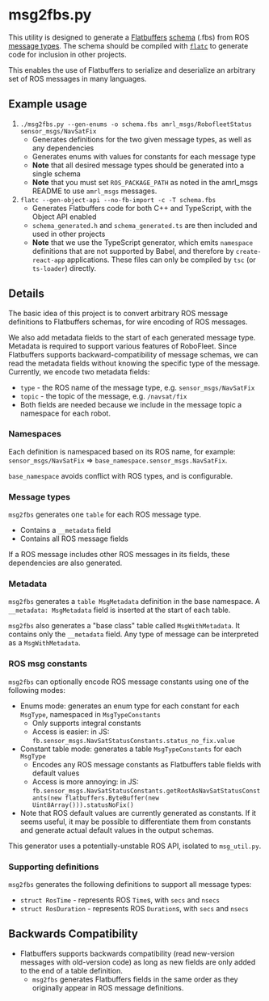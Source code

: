 # msg2fbs.py

This utility is designed to generate a [Flatbuffers][flatbuffers] [schema][fbs] (.fbs) from ROS [message types][ros msg]. The schema should be compiled with [`flatc`][flatc] to generate code for inclusion in other projects.

This enables the use of Flatbuffers to serialize and deserialize an arbitrary set of ROS messages in many languages.

## Example usage

1. `./msg2fbs.py --gen-enums -o schema.fbs amrl_msgs/RobofleetStatus sensor_msgs/NavSatFix`
    * Generates definitions for the two given message types, as well as any dependencies
    * Generates enums with values for constants for each message type
    * **Note** that all desired message types should be generated into a single schema
    * **Note** that you must set `ROS_PACKAGE_PATH` as noted in the amrl_msgs README to use `amrl_msgs` messages.
2. `flatc --gen-object-api --no-fb-import -c -T schema.fbs`
    * Generates Flatbuffers code for both C++ and TypeScript, with the Object API enabled
    * `schema_generated.h` and `schema_generated.ts` are then included and used in other projects
    * **Note** that we use the TypeScript generator, which emits `namespace` definitions that are not supported by Babel, and therefore by `create-react-app` applications. These files can only be compiled by `tsc` (or `ts-loader`) directly.

## Details

The basic idea of this project is to convert arbitrary ROS message definitions to Flatbuffers schemas, for wire encoding of ROS messages.

We also add metadata fields to the start of each generated message type. Metadata is required to support various features of RoboFleet. Since Flatbuffers supports backward-compatibility of message schemas, we can read the metadata fields without knowing the specific type of the message. Currently, we encode two metadata fields:
* `type` - the ROS name of the message type, e.g. `sensor_msgs/NavSatFix`
* `topic` - the topic of the message, e.g. `/navsat/fix`
* Both fields are needed because we include in the message topic a namespace for each robot.

### Namespaces

Each definition is namespaced based on its ROS name, for example: `sensor_msgs/NavSatFix` ⇒ `base_namespace.sensor_msgs.NavSatFix`.

`base_namespace` avoids conflict with ROS types, and is configurable.

### Message types

`msg2fbs` generates one `table` for each ROS message type.
* Contains a `__metadata` field
* Contains all ROS message fields

If a ROS message includes other ROS messages in its fields, these dependencies are also generated.

### Metadata

`msg2fbs` generates a `table MsgMetadata` definition in the base namespace. A `__metadata: MsgMetadata` field is inserted at the start of each table.

`msg2fbs` also generates a "base class" table called `MsgWithMetadata`. It contains only the `__metadata` field. Any type of message can be interpreted as a `MsgWithMetadata`.

### ROS msg constants

`msg2fbs` can optionally encode ROS message constants using one of the following modes:
* Enums mode: generates an enum type for each constant for each `MsgType`, namespaced in `MsgTypeConstants`
    * Only supports integral constants
    * Access is easier: in JS: `fb.sensor_msgs.NavSatStatusConstants.status_no_fix.value`
* Constant table mode: generates a table `MsgTypeConstants` for each `MsgType`
    * Encodes any ROS message constants as Flatbuffers table fields with default values
    * Access is more annoying: in JS: `fb.sensor_msgs.NavSatStatusConstants.getRootAsNavSatStatusConstants(new flatbuffers.ByteBuffer(new Uint8Array())).statusNoFix()`
* Note that ROS default values are currently generated as constants. If it seems useful, it may be possible to differentiate them from constants and generate actual default values in the output schemas.

This generator uses a potentially-unstable ROS API, isolated to `msg_util.py`.

### Supporting definitions

`msg2fbs` generates the following definitions to support all message types:
* `struct RosTime` - represents ROS `Time`s, with `secs` and `nsecs`
* `struct RosDuration` - represents ROS `Duration`s, with `secs` and `nsecs`

## Backwards Compatibility

* Flatbuffers supports backwards compatibility (read new-version messages with old-version code) as long as new fields are only added to the end of a table definition. 
    * `msg2fbs` generates Flatbuffers fields in the same order as they originally appear in ROS message definitions.

[fbs]: https://google.github.io/flatbuffers/flatbuffers_guide_writing_schema.html
[flatbuffers]: https://google.github.io/flatbuffers/index.html
[flatc]: https://google.github.io/flatbuffers/flatbuffers_guide_using_schema_compiler.html
[ros msg]: http://wiki.ros.org/msg

